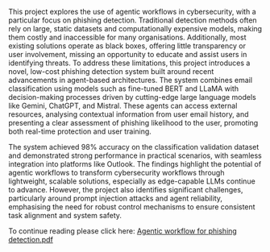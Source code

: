 This project explores the use of agentic workflows in cybersecurity, with a particular focus on 
phishing detection. Traditional detection methods often rely on large, static datasets and
computationally expensive models, making them costly and inaccessible for many organisations.
Additionally, most existing solutions operate as black boxes, offering little transparency or user
involvement, missing an opportunity to educate and assist users in identifying threats.
To address these limitations, this project introduces a novel, low-cost phishing detection system
built around recent advancements in agent-based architectures. The system combines email
classification using models such as fine-tuned BERT and LLaMA with decision-making processes
driven by cutting-edge large language models like Gemini, ChatGPT, and Mistral. These agents can
access external resources, analysing contextual information from user email history, and presenting
a clear assessment of phishing likelihood to the user, promoting both real-time protection and user
training.

The system achieved 98% accuracy on the classification validation dataset and demonstrated strong
performance in practical scenarios, with seamless integration into platforms like Outlook. The
findings highlight the potential of agentic workflows to transform cybersecurity workflows through
lightweight, scalable solutions, especially as edge-capable LLMs continue to advance. However, the
project also identifies significant challenges, particularly around prompt injection attacks and agent
reliability, emphasising the need for robust control mechanisms to ensure consistent task alignment
and system safety.

To continue reading please click here: [Agentic workflow for phishing detection.pdf](https://github.com/LucasRobson2023/Projects-portfolio/blob/e680c2a69e9a7815351ddb7d9df51be2b0f13b9a/Agentic%20workflow%20for%20phishing%20detection.pdf)
